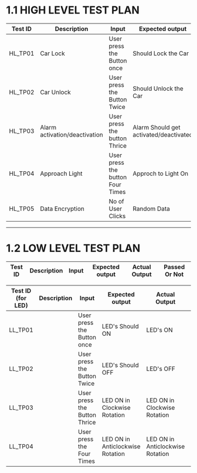 # 1.1 HIGH LEVEL TEST PLAN

| Test ID | Description | Input | Expected output | Actual Output | 
| --- | --- | --- | --- | --- | 
| HL_TP01 | Car Lock | User press the Button once | Should Lock the Car |  Car locked  | 
| HL_TP02 | Car Unlock |  User press the Button Twice | Should Unlock the Car   |  Car unlocked  | 
| HL_TP03 | Alarm activation/deactivation | User  press the button Thrice | Alarm Should get activated/deactivated | Alarm activated/deactivated | 
| HL_TP04 | Approach Light | User press the button Four Times | Approch to Light On | Approach Light On | 
| HL_TP05 | Data Encryption | No of User Clicks | Random Data | Random Data | 

---
# 1.2 LOW LEVEL TEST PLAN

| Test ID | Description | Input | Expected output | Actual Output | Passed Or Not |
| --- | --- | --- | --- | --- | --- |

| Test ID (for LED)| Description | Input | Expected output | Actual Output | passed/not |
| --- | --- | --- | --- | --- | --- |
| LL_TP01 | | User press the Button once |  LED's Should ON | LED's ON |  |
| LL_TP02 | | User press the Button Twice |  LED's Should OFF |  LED's OFF |  |
| LL_TP03 |  | User press the Button Thrice | LED ON in Clockwise Rotation | LED ON in Clockwise Rotation | | 
| LL_TP04 | | User press the Four Times |LED ON in Anticlockwise Rotation | LED ON in  Anticlockwise Rotation |  |
